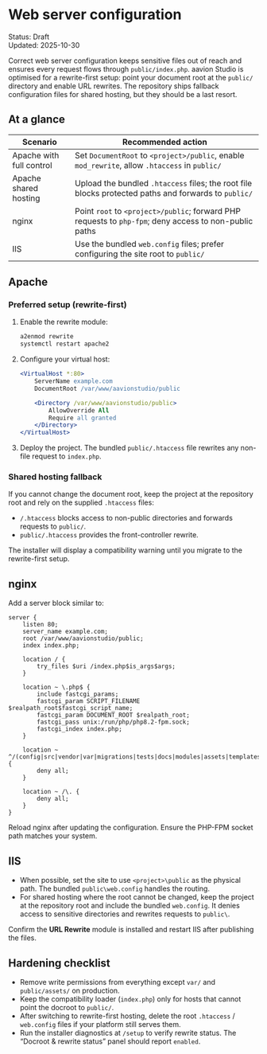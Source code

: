 # Web server configuration

Status: Draft  
Updated: 2025-10-30

Correct web server configuration keeps sensitive files out of reach and ensures every request flows through `public/index.php`. aavion Studio is optimised for a rewrite-first setup: point your document root at the `public/` directory and enable URL rewrites. The repository ships fallback configuration files for shared hosting, but they should be a last resort.

## At a glance

| Scenario | Recommended action |
|----------|-------------------|
| Apache with full control | Set `DocumentRoot` to `<project>/public`, enable `mod_rewrite`, allow `.htaccess` in `public/` |
| Apache shared hosting | Upload the bundled `.htaccess` files; the root file blocks protected paths and forwards to `public/` |
| nginx | Point `root` to `<project>/public`; forward PHP requests to `php-fpm`; deny access to non-public paths |
| IIS | Use the bundled `web.config` files; prefer configuring the site root to `public/` |

## Apache

### Preferred setup (rewrite-first)

1. Enable the rewrite module:
   ```bash
   a2enmod rewrite
   systemctl restart apache2
   ```
2. Configure your virtual host:
   ```apache
   <VirtualHost *:80>
       ServerName example.com
       DocumentRoot /var/www/aavionstudio/public

       <Directory /var/www/aavionstudio/public>
           AllowOverride All
           Require all granted
       </Directory>
   </VirtualHost>
   ```
3. Deploy the project. The bundled `public/.htaccess` file rewrites any non-file request to `index.php`.

### Shared hosting fallback

If you cannot change the document root, keep the project at the repository root and rely on the supplied `.htaccess` files:

- `/.htaccess` blocks access to non-public directories and forwards requests to `public/`.
- `public/.htaccess` provides the front-controller rewrite.

The installer will display a compatibility warning until you migrate to the rewrite-first setup.

## nginx

Add a server block similar to:

```nginx
server {
    listen 80;
    server_name example.com;
    root /var/www/aavionstudio/public;
    index index.php;

    location / {
        try_files $uri /index.php$is_args$args;
    }

    location ~ \.php$ {
        include fastcgi_params;
        fastcgi_param SCRIPT_FILENAME $realpath_root$fastcgi_script_name;
        fastcgi_param DOCUMENT_ROOT $realpath_root;
        fastcgi_pass unix:/run/php/php8.2-fpm.sock;
        fastcgi_index index.php;
    }

    location ~ ^/(config|src|vendor|var|migrations|tests|docs|modules|assets|templates|translations|bin)/ {
        deny all;
    }

    location ~ /\. {
        deny all;
    }
}
```

Reload nginx after updating the configuration. Ensure the PHP-FPM socket path matches your system.

## IIS

- When possible, set the site to use `<project>\public` as the physical path. The bundled `public\web.config` handles the routing.
- For shared hosting where the root cannot be changed, keep the project at the repository root and include the bundled `web.config`. It denies access to sensitive directories and rewrites requests to `public\`.

Confirm the **URL Rewrite** module is installed and restart IIS after publishing the files.

## Hardening checklist

- Remove write permissions from everything except `var/` and `public/assets/` on production.
- Keep the compatibility loader (`index.php`) only for hosts that cannot point the docroot to `public/`.
- After switching to rewrite-first hosting, delete the root `.htaccess` / `web.config` files if your platform still serves them.
- Run the installer diagnostics at `/setup` to verify rewrite status. The “Docroot & rewrite status” panel should report `enabled`.
